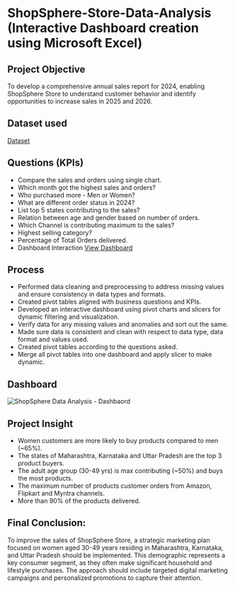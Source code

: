 # ShopSphere-Store-Data-Analysis (Interactive Dashboard creation using Microsoft Excel)

## Project Objective
To develop a comprehensive annual sales report for 2024, enabling ShopSphere Store to understand customer behavior and identify opportunities to increase sales in 2025 and 2026.

## Dataset used
<a href="https://github.com/divyank03/ShopSphere-Store-Data-Analysis-Interactive-Dashboard-creation-using-MS-Excel-/blob/main/ShopSphere%20Data%20Analysis.xlsx"> Dataset </a>

## Questions (KPIs)
- Compare the sales and orders using single chart.
- Which month got the highest sales and orders?
- Who purchased more - Men or Women?
- What are different order status in 2024?
- List top 5 states contributing to the sales?
- Relation between age and gender based on number of orders.
- Which Channel is contributing maximum to the sales?
- Highest selling category?
- Percentage of Total Orders delivered.
- Dashboard Interaction <a href="https://github.com/divyank03/ShopSphere-Store-Data-Analysis-Interactive-Dashboard-creation-using-MS-Excel-/blob/main/ShopSphere%20Data%20Analysis%20-%20Dashbaord.png"> View Dashboard </a>

## Process
- Performed data cleaning and preprocessing to address missing values and ensure consistency in data types and formats.
- Created pivot tables aligned with business questions and KPIs.
- Developed an interactive dashboard using pivot charts and slicers for dynamic filtering and visualization.
- Verify data for any missing values and anomalies and sort out the same.
- Made sure data is consistent and clean with respect to data type, data format and values used.
- Created pivot tables according to the questions asked.
- Merge all pivot tables into one dashboard and apply slicer to make dynamic.

## Dashboard
![ShopSphere Data Analysis - Dashbaord](https://github.com/user-attachments/assets/87be7aeb-69aa-47ef-99e4-1b952c634153)

## Project Insight
- Women customers are more likely to buy products compared to men (~65%).
- The states of Maharashtra, Karnataka and Uttar Pradesh are the top 3 product buyers.
- The adult age group (30-49 yrs) is max contributing (~50%) and buys the most products.
- The maximum number of products customer orders from Amazon, Flipkart and Myntra channels.
- More than 90% of the products delivered.

## Final Conclusion:
To improve the sales of ShopSphere Store, a strategic marketing plan focused on women aged 30-49 years residing in Maharashtra, Karnataka, and Uttar Pradesh should be implemented. This demographic represents a key consumer segment, as they often make significant household and lifestyle purchases. The approach should include targeted digital marketing campaigns and personalized promotions to capture their attention.





